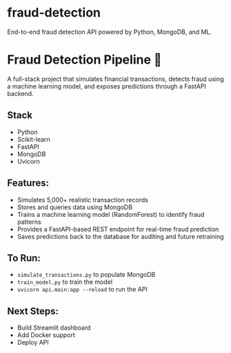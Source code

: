 # fraud-detection

End-to-end fraud detection API powered by Python, MongoDB, and ML.

# Fraud Detection Pipeline 🚨

A full-stack project that simulates financial transactions, detects fraud using a machine learning model, and exposes predictions through a FastAPI backend.

## Stack
- Python
- Scikit-learn
- FastAPI
- MongoDB
- Uvicorn

## Features:
- Simulates 5,000+ realistic transaction records
- Stores and queries data using MongoDB
- Trains a machine learning model (RandomForest) to identify fraud patterns
- Provides a FastAPI-based REST endpoint for real-time fraud prediction
- Saves predictions back to the database for auditing and future retraining
  
## To Run:
- `simulate_transactions.py` to populate MongoDB
- `train_model.py` to train the model
- `uvicorn api.main:app --reload` to run the API

## Next Steps:
- Build Streamlit dashboard
- Add Docker support
- Deploy API

